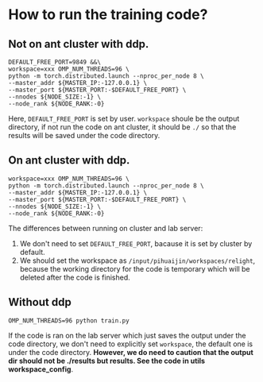 # How to run the training code?

## Not on ant cluster with ddp.
``` shell
DEFAULT_FREE_PORT=9849 &&\
workspace=xxx OMP_NUM_THREADS=96 \
python -m torch.distributed.launch --nproc_per_node 8 \
--master_addr ${MASTER_IP:-127.0.0.1} \
--master_port ${MASTER_PORT:-$DEFAULT_FREE_PORT} \
--nnodes ${NODE_SIZE:-1} \
--node_rank ${NODE_RANK:-0}
```
Here, ```DEFAULT_FREE_PORT``` is set by user. ```workspace``` shoule be the output directory, if not run the code on ant cluster, it should be ```./``` so that the results will be saved under the code directory.

## On ant cluster with ddp.
``` shell
workspace=xxx OMP_NUM_THREADS=96 \
python -m torch.distributed.launch --nproc_per_node 8 \
--master_addr ${MASTER_IP:-127.0.0.1} \
--master_port ${MASTER_PORT:-$DEFAULT_FREE_PORT} \
--nnodes ${NODE_SIZE:-1} \
--node_rank ${NODE_RANK:-0}
```
The differences between running on cluster and lab server: 
1. We don't need to set ```DEFAULT_FREE_PORT```, bacause it is set by cluster by default.
2. We should set the workspace as ```/input/pihuaijin/workspaces/relight```, because the working directory for the code is temporary which will be deleted after the code is finished.

## Without ddp
``` shell
OMP_NUM_THREADS=96 python train.py
```
If the code is ran on the lab server which just saves the output under the code directory, we don't need to explicitly set ```workspace```, the default one is under the code directory. **However, we do need to caution that the output dir should not be ./results but results. See the code in utils workspace_config**.
